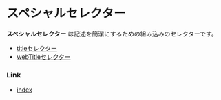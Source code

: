 # スペシャルセレクター

**スペシャルセレクター** は記述を簡潔にするための組み込みのセレクターです。

- [titleセレクター](title_selector_ja.md)
- [webTitleセレクター](webtitle_selector_ja.md)

### Link

- [index](../../../index_ja.md)

